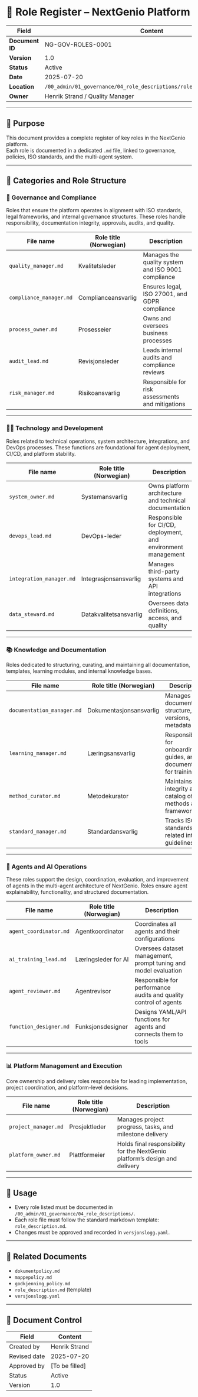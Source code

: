# 👥 Role Register – NextGenio Platform

| Field            | Content                                                   |
|------------------|------------------------------------------------------------|
| **Document ID**  | NG-GOV-ROLES-0001                                          |
| **Version**      | 1.0                                                        |
| **Status**       | Active                                                     |
| **Date**         | 2025-07-20                                                 |
| **Location**     | `/00_admin/01_governance/04_role_descriptions/role_register_nextgenio.md` |
| **Owner**        | Henrik Strand / Quality Manager                            |

---

## 🎯 Purpose

This document provides a complete register of key roles in the NextGenio platform.  
Each role is documented in a dedicated `.md` file, linked to governance, policies, ISO standards, and the multi-agent system.

---

## 🧱 Categories and Role Structure

### 🧭 Governance and Compliance

Roles that ensure the platform operates in alignment with ISO standards, legal frameworks, and internal governance structures. These roles handle responsibility, documentation integrity, approvals, audits, and quality.

| File name                  | Role title (Norwegian)    | Description |
|----------------------------|---------------------------|-------------|
| `quality_manager.md`       | Kvalitetsleder            | Manages the quality system and ISO 9001 compliance |
| `compliance_manager.md`    | Complianceansvarlig       | Ensures legal, ISO 27001, and GDPR compliance |
| `process_owner.md`         | Prosesseier               | Owns and oversees business processes |
| `audit_lead.md`            | Revisjonsleder            | Leads internal audits and compliance reviews |
| `risk_manager.md`          | Risikoansvarlig           | Responsible for risk assessments and mitigations |

---

### 👨‍💻 Technology and Development

Roles related to technical operations, system architecture, integrations, and DevOps processes. These functions are foundational for agent deployment, CI/CD, and platform stability.

| File name                  | Role title (Norwegian)    | Description |
|----------------------------|---------------------------|-------------|
| `system_owner.md`          | Systemansvarlig           | Owns platform architecture and technical documentation |
| `devops_lead.md`           | DevOps-leder              | Responsible for CI/CD, deployment, and environment management |
| `integration_manager.md`   | Integrasjonsansvarlig     | Manages third-party systems and API integrations |
| `data_steward.md`          | Datakvalitetsansvarlig    | Oversees data definitions, access, and quality |

---

### 📚 Knowledge and Documentation

Roles dedicated to structuring, curating, and maintaining all documentation, templates, learning modules, and internal knowledge bases.

| File name                  | Role title (Norwegian)    | Description |
|----------------------------|---------------------------|-------------|
| `documentation_manager.md` | Dokumentasjonsansvarlig   | Manages document structure, versions, and metadata |
| `learning_manager.md`      | Læringsansvarlig          | Responsible for onboarding, guides, and documentation for training |
| `method_curator.md`        | Metodekurator             | Maintains the integrity and catalog of methods and frameworks |
| `standard_manager.md`      | Standardansvarlig         | Tracks ISO standards and related internal guidelines |

---

### 🤖 Agents and AI Operations

These roles support the design, coordination, evaluation, and improvement of agents in the multi-agent architecture of NextGenio. Roles ensure agent explainability, functionality, and structured documentation.

| File name                  | Role title (Norwegian)    | Description |
|----------------------------|---------------------------|-------------|
| `agent_coordinator.md`     | Agentkoordinator          | Coordinates all agents and their configurations |
| `ai_training_lead.md`      | Læringsleder for AI       | Oversees dataset management, prompt tuning and model evaluation |
| `agent_reviewer.md`        | Agentrevisor              | Responsible for performance audits and quality control of agents |
| `function_designer.md`     | Funksjonsdesigner         | Designs YAML/API functions for agents and connects them to tools |

---

### 📊 Platform Management and Execution

Core ownership and delivery roles responsible for leading implementation, project coordination, and platform-level decisions.

| File name                  | Role title (Norwegian)    | Description |
|----------------------------|---------------------------|-------------|
| `project_manager.md`       | Prosjektleder             | Manages project progress, tasks, and milestone delivery |
| `platform_owner.md`        | Plattformeier             | Holds final responsibility for the NextGenio platform’s design and delivery |

---

## 🧠 Usage

- Every role listed must be documented in `/00_admin/01_governance/04_role_descriptions/`.
- Each role file must follow the standard markdown template: `role_description.md`.
- Changes must be approved and recorded in `versjonslogg.yaml`.

---

## 📎 Related Documents

- `dokumentpolicy.md`
- `mappepolicy.md`
- `godkjenning_policy.md`
- `role_description.md` (template)
- `versjonslogg.yaml`

---

## 📄 Document Control

| Field           | Content                |
|-----------------|------------------------|
| Created by      | Henrik Strand          |
| Revised date    | 2025-07-20             |
| Approved by     | [To be filled]         |
| Status          | Active                 |
| Version         | 1.0                    |
